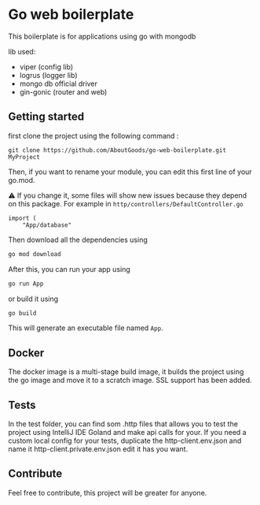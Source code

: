 # Go web boilerplate

This boilerplate is for applications using go with mongodb

lib used:

- viper (config lib)
- logrus (logger lib)
- mongo db official driver
- gin-gonic (router and web)


## Getting started

first clone the project using the following command : 

```
git clone https://github.com/AboutGoods/go-web-boilerplate.git MyProject
```

Then, if you want to rename your module, you can edit this first line of your go.mod.  

⚠ If you change it, some files will show new issues because they depend on this package. For example in ```http/controllers/DefaultController.go```
```
import (
    "App/database"
```


Then download all the dependencies using
```bash
go mod download
```

After this, you can run your app using 

```bash
go run App

```

or build it using 
```bash
go build
```

This will generate an executable file named `App`.

## Docker

The docker image is a multi-stage build image, it builds the project using the go image and move it to a scratch image.
SSL support has been added.

## Tests

In the test folder, you can find som .http files that allows you to test the project using IntelliJ IDE Goland and make api calls for your.
If you need a custom local config for your tests, duplicate the http-client.env.json and name it http-client.private.env.json edit it has you want.


## Contribute

Feel free to contribute, this project will be greater for anyone.